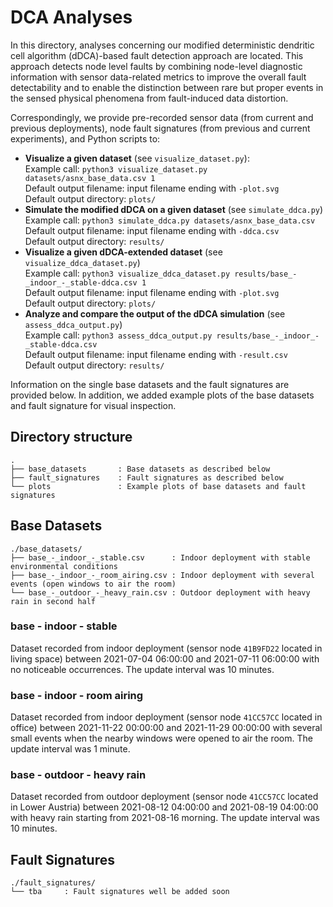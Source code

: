 # DCA Analyses #

In this directory, analyses concerning our modified deterministic dendritic cell algorithm (dDCA)-based fault detection approach are located.
This approach detects node level faults by combining node-level diagnostic information with sensor data-related metrics to improve the overall fault detectability and to enable the distinction between rare but proper events in the sensed physical phenomena from fault-induced data distortion.

Correspondingly, we provide pre-recorded sensor data (from current and previous deployments), node fault signatures (from previous and current experiments), and Python scripts to:

* **Visualize a given dataset** (see `visualize_dataset.py`):  
  Example call: `python3 visualize_dataset.py datasets/asnx_base_data.csv 1`  
  Default output filename: input filename ending with `-plot.svg`  
  Default output directory: `plots/`
* **Simulate the modified dDCA on a given dataset** (see `simulate_ddca.py`)  
  Example call: `python3 simulate_ddca.py datasets/asnx_base_data.csv`  
  Default output filename: input filename ending with `-ddca.csv`  
  Default output directory: `results/`
* **Visualize a given dDCA-extended dataset** (see `visualize_ddca_dataset.py`)  
  Example call: `python3 visualize_ddca_dataset.py results/base_-_indoor_-_stable-ddca.csv 1`  
  Default output filename: input filename ending with `-plot.svg`  
  Default output directory: `plots/`
* **Analyze and compare the output of the dDCA simulation** (see `assess_ddca_output.py`)  
  Example call: `python3 assess_ddca_output.py results/base_-_indoor_-_stable-ddca.csv`  
  Default output filename: input filename ending with `-result.csv`  
  Default output directory: `results/`

Information on the single base datasets and the fault signatures are provided below.
In addition, we added example plots of the base datasets and fault signature for visual inspection.


## Directory structure ##

```
.
├── base_datasets       : Base datasets as described below
├── fault_signatures    : Fault signatures as described below
└── plots               : Example plots of base datasets and fault signatures
```


## Base Datasets ##

```
./base_datasets/
├── base_-_indoor_-_stable.csv      : Indoor deployment with stable environmental conditions
├── base_-_indoor_-_room_airing.csv : Indoor deployment with several events (open windows to air the room)
└── base_-_outdoor_-_heavy_rain.csv : Outdoor deployment with heavy rain in second half
```

### base - indoor - stable ###

Dataset recorded from indoor deployment (sensor node `41B9FD22` located in living space) between 2021-07-04 06:00:00 and 2021-07-11 06:00:00 with no noticeable occurrences.
The update interval was 10 minutes.


### base - indoor - room airing ###

Dataset recorded from indoor deployment (sensor node `41CC57CC` located in office) between 2021-11-22 00:00:00 and 2021-11-29 00:00:00 with several small events when the nearby windows were opened to air the room.
The update interval was 1 minute.


### base - outdoor - heavy rain ###

Dataset recorded from outdoor deployment (sensor node `41CC57CC` located in Lower Austria) between 2021-08-12 04:00:00 and 2021-08-19 04:00:00 with heavy rain starting from 2021-08-16 morning.
The update interval was 10 minutes.


## Fault Signatures ##

```
./fault_signatures/
└── tba     : Fault signatures well be added soon
```
